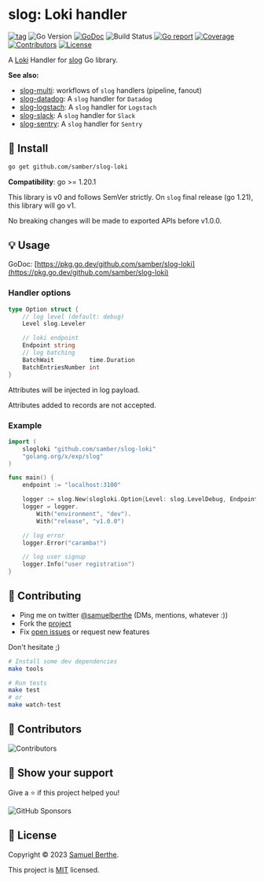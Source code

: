 
# slog: Loki handler

[![tag](https://img.shields.io/github/tag/samber/slog-loki.svg)](https://github.com/samber/slog-loki/releases)
![Go Version](https://img.shields.io/badge/Go-%3E%3D%201.20.1-%23007d9c)
[![GoDoc](https://godoc.org/github.com/samber/slog-loki?status.svg)](https://pkg.go.dev/github.com/samber/slog-loki)
![Build Status](https://github.com/samber/slog-loki/actions/workflows/test.yml/badge.svg)
[![Go report](https://goreportcard.com/badge/github.com/samber/slog-loki)](https://goreportcard.com/report/github.com/samber/slog-loki)
[![Coverage](https://img.shields.io/codecov/c/github/samber/slog-loki)](https://codecov.io/gh/samber/slog-loki)
[![Contributors](https://img.shields.io/github/contributors/samber/slog-loki)](https://github.com/samber/slog-loki/graphs/contributors)
[![License](https://img.shields.io/github/license/samber/slog-loki)](./LICENSE)

A [Loki](https://grafana.com/oss/loki/) Handler for [slog](https://pkg.go.dev/golang.org/x/exp/slog) Go library.

**See also:**

- [slog-multi](https://github.com/samber/slog-multi): workflows of `slog` handlers (pipeline, fanout)
- [slog-datadog](https://github.com/samber/slog-datadog): A `slog` handler for `Datadog`
- [slog-logstach](https://github.com/samber/slog-logstach): A `slog` handler for `Logstach`
- [slog-slack](https://github.com/samber/slog-slack): A `slog` handler for `Slack`
- [slog-sentry](https://github.com/samber/slog-sentry): A `slog` handler for `Sentry`

## 🚀 Install

```sh
go get github.com/samber/slog-loki
```

**Compatibility**: go >= 1.20.1

This library is v0 and follows SemVer strictly. On `slog` final release (go 1.21), this library will go v1.

No breaking changes will be made to exported APIs before v1.0.0.

## 💡 Usage

GoDoc: [https://pkg.go.dev/github.com/samber/slog-loki](https://pkg.go.dev/github.com/samber/slog-loki)

### Handler options

```go
type Option struct {
	// log level (default: debug)
	Level slog.Leveler

	// loki endpoint
	Endpoint string
	// log batching
	BatchWait          time.Duration
	BatchEntriesNumber int
}
```

Attributes will be injected in log payload.

Attributes added to records are not accepted.

### Example

```go
import (
	slogloki "github.com/samber/slog-loki"
	"golang.org/x/exp/slog"
)

func main() {
	endpoint := "localhost:3100"

	logger := slog.New(slogloki.Option{Level: slog.LevelDebug, Endpoint: endpoint}.NewLokiHandler())
    logger = logger.
        With("environment", "dev").
        With("release", "v1.0.0")

    // log error
    logger.Error("caramba!")

    // log user signup
    logger.Info("user registration")
}
```

## 🤝 Contributing

- Ping me on twitter [@samuelberthe](https://twitter.com/samuelberthe) (DMs, mentions, whatever :))
- Fork the [project](https://github.com/samber/slog-loki)
- Fix [open issues](https://github.com/samber/slog-loki/issues) or request new features

Don't hesitate ;)

```bash
# Install some dev dependencies
make tools

# Run tests
make test
# or
make watch-test
```

## 👤 Contributors

![Contributors](https://contrib.rocks/image?repo=samber/slog-loki)

## 💫 Show your support

Give a ⭐️ if this project helped you!

![GitHub Sponsors](https://img.shields.io/github/sponsors/samber?style=for-the-badge)

## 📝 License

Copyright © 2023 [Samuel Berthe](https://github.com/samber).

This project is [MIT](./LICENSE) licensed.
